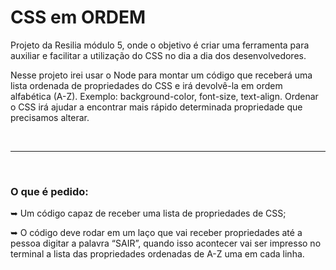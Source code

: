 <h1> CSS em ORDEM </h1>

<p> Projeto da Resilia módulo 5, onde o objetivo é criar uma ferramenta para auxiliar e facilitar a utilização do CSS no dia a dia dos desenvolvedores. </p>
<p> Nesse projeto irei usar o Node para montar um código que receberá uma lista ordenada de propriedades do CSS e irá devolvê-la em ordem alfabética (A-Z). Exemplo: background-color, font-size, text-align. Ordenar o CSS irá ajudar a encontrar mais rápido determinada propriedade que precisamos alterar. </p> 
<br>
<hr>
<br>
<h3> O que é pedido: </h3>

<p>➥ Um código capaz de receber uma lista de propriedades de CSS; </p> 
<p>➥ O código deve rodar em um laço que vai receber propriedades até a
pessoa digitar a palavra “SAIR”, quando isso acontecer vai ser impresso
no terminal a lista das propriedades ordenadas de A-Z uma em cada linha. </p>
